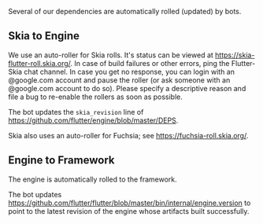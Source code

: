 Several of our dependencies are automatically rolled (updated) by bots.

## Skia to Engine

We use an auto-roller for Skia rolls. It's status can be viewed at <https://skia-flutter-roll.skia.org/>. In case of  build failures or other errors, ping the Flutter-Skia chat channel. In case you get no response, you can login with an @google.com account and pause the roller (or ask someone with an @google.com account to do so). Please specify a descriptive reason and file a bug to re-enable the rollers as soon as possible.

The bot updates the `skia_revision` line of <https://github.com/flutter/engine/blob/master/DEPS>.

Skia also uses an auto-roller for Fuchsia; see <https://fuchsia-roll.skia.org/>.

## Engine to Framework

The engine is automatically rolled to the framework.

The bot updates <https://github.com/flutter/flutter/blob/master/bin/internal/engine.version> to point to the latest revision of the engine whose artifacts built successfully.